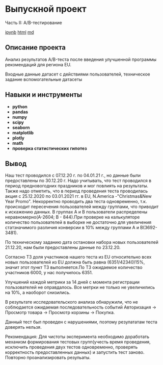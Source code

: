 # 	Выпускной проект

Часть II: A/B-тестирование

 [ipynb](https://github.com/wolganovikova/Portfolio/blob/master/Graduation%20project/%D0%90%D0%92%20%D1%82%D0%B5%D1%81%D1%82%D1%8B/%D0%90%D0%92%20test%20.ipynb) [html](https://github.com/wolganovikova/Portfolio/blob/master/Graduation%20project/%D0%90%D0%92%20%D1%82%D0%B5%D1%81%D1%82%D1%8B/%D0%90%D0%92%20test%20.html)  [md](https://github.com/wolganovikova/Portfolio/blob/master/Graduation%20project/%D0%90%D0%92%20%D1%82%D0%B5%D1%81%D1%82%D1%8B/%D0%90%D0%92%20test%20.md) 

## Описание проекта

Анализ результатов A/B-теста после введения улучшенной программы рекомендаций для региона EU.

Входные данные
датасет с действиями пользователей,
техническое задание
вспомогательные датасеты 


## Навыки и инструменты

- **python**
- **pandas**
- **numpy**
- **scipy**
- **seaborn**
- **matplotlib**
- **plotly**
- **math**
- **проверка статистических гипотез**


## Вывод

Наш тест проводился с 07.12.20 г. по 04.01.21 г., но данные были предоставлены по 30.12.20 г. Надо учитывать, что тест проводился в период предновогодних праздников и мог повлиять на результаты. Также надо отметить, что в период проведения теста проводилась акция с 25.12.2020 по 03.01.2021 гг. в EU, N.America -"Christmas&New Year Promo". Некорректно проводить два теста одновременно, т.к. происходит пересечения пользователей между группами, что приводит к искажению данных. В группах А и В пользователи распределены неравномерно(А-2604; В - 844).При проверке на калькуляторе количество пользователей в выборке не достаточно для увеличения статзначимого различия конверсии в 10% между группами A и B(3692-3481).

По техническому заданию дата остановки набора новых пользователей 21.12.20, нам были предоставлены данные по 23.12.20.

Согласно ТЗ доля участников нашего теста из EU относительно всех новых пользователей из EU должна быть равна (6351/42340)15%, значит этот пункт ТЗ выполняется.По ТЗ ожидаемое количество участников 6000, у нас получилось 6351.

Улучшений каждой метрики за 14 дней с момента регистрации пользователей не оправдалось. Все метрки не только не увеличились на 10%, а наоборот снизились.

В результате исследовательского анализа обнаружили, что не соблюдается ожидаемая последовательность событий Авторизация -> Просмотр товара -> Просмотр корзины -> Покупка.

Данный тест был проведен с нарушениями, поэтому резулататам теста доверять нельзя.

Рекомендация: Для чистоты эксперимента необходимо доработать механизм формирования тестовых групп(учесть время проведения, исключить проведения двух тестов одновременно, проверять корректность предоставленных данных) и запустить тест заново. Повторно проанализировать резульаты.

